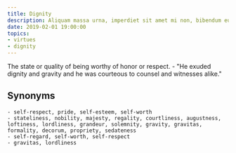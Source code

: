 ```yaml
---
title: Dignity
description: Aliquam massa urna, imperdiet sit amet mi non, bibendum euismod est.
date: 2019-02-01 19:00:00
topics: 
- virtues
- dignity
---
```


The state or quality of being worthy of honor or respect.
	- "He exuded dignity and gravity and he was courteous to counsel and witnesses alike."

## Synonyms
	- self-respect, pride, self-esteem, self-worth
	- stateliness, nobility, majesty, regality, courtliness, augustness, loftiness, lordliness, grandeur, solemnity, gravity, gravitas, formality, decorum, propriety, sedateness
	- self-regard, self-worth, self-respect
	- gravitas, lordliness

